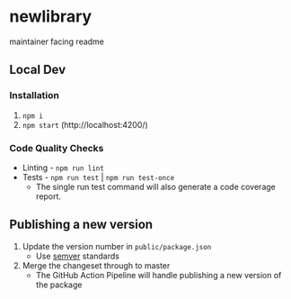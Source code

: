 # newlibrary
maintainer facing readme

## Local Dev
### Installation
1. `npm i`
2. `npm start` (http://localhost:4200/)

### Code Quality Checks
- Linting - `npm run lint`
- Tests - `npm run test` | `npm run test-once`
   - The single run test command will also generate a code coverage report.

## Publishing a new version
1. Update the version number in `public/package.json`
   - Use [semver](https://semver.org/) standards
2. Merge the changeset through to master
   - The GitHub Action Pipeline will handle publishing a new version of the package

